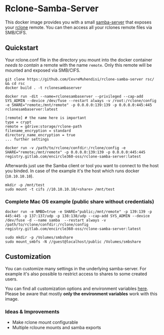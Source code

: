 # Rclone-Samba-Server
This docker image provides you with a small [samba-server](https://github.com/dperson/samba) that exposes your [rclone](https://rclone.org) remote. You can then access all your rclones remote files via SMB/CIFS.

## Quickstart
Your rclone.conf file in the directory you mount into the docker container _needs to contain_ a remote with the name `remote`. Only this remote will be mounted and exposed via SMB/CIFS.
```
git clone https://github.com/CevreMuhendisi/rclone-samba-server rsc/ && cd rsc
docker build . -t rclonesambaserver

docker run -dit --name=rclonesambaserver --privileged --cap-add SYS_ADMIN --device /dev/fuse --restart always -v /root:/rclone/config -e SHARE="remote;/mnt/remote" -p 0.0.0.0:139:139 -p 0.0.0.0:445:445 rclonesambaserver:latest
```
```
[remote] # the name here is important
type = crypt
remote = gdrive:storage/rclone-path
filename_encryption = standard
directory_name_encryption = true
... further settings
```

```
docker run -v /path/to/rclone/confdir:/rclone/config -e SHARE="remote;/mnt/remote" -p 0.0.0.0:139:139 -p 0.0.0.0:445:445 registry.gitlab.com/encircle360-oss/rclone-samba-server:latest
```

Afterwards just use the Samba client or tool you want to connect to the host you binded. In case of the example it's the host which runs docker (`10.10.10.10`).

```
mkdir -p /mnt/test
sudo mount -t cifs //10.10.10.10/<share> /mnt/test
```

### Complete Mac OS example (public share without credentials)
```
docker run -e NMBD=true -e SHARE="public;/mnt/remote" -p 139:139 -p 445:445 -p 137:137/udp -p 138:138/udp --cap-add SYS_ADMIN --device /dev/fuse -d --name samba  --restart always -v /path/to/rclone/confdir:/rclone/config registry.gitlab.com/encircle360-oss/rclone-samba-server:latest
```

```
sudo mkdir -p /Volumes/smbshare
sudo mount_smbfs -N //guest@localhost/public /Volumes/smbshare
```

## Customization
You can customize many settings in the underlying samba-server. For example it's also possible to restrict access to shares to some created users.

You can find all customization options and environment variables [here](https://github.com/dperson/samba).
Please be aware that mostly **only the environment variables** work with this image.


### Ideas & Improvements
* Make rclone mount configurable
* Multiple rcloune mounts and samba exports

